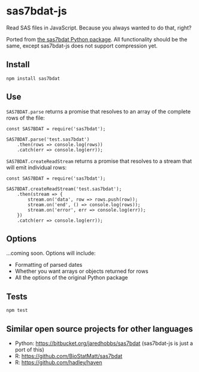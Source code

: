 # sas7bdat-js

Read SAS files in JavaScript. Because you always wanted to do that, right?

Ported from [the sas7bdat Python package](https://bitbucket.org/jaredhobbs/sas7bdat). All functionality should be the same, except sas7bdat-js does not support compression yet.

## Install

    npm install sas7bdat

## Use

`SAS7BDAT.parse` returns a promise that resolves to an array of the complete rows of the file:

    const SAS7BDAT = require('sas7bdat');

    SAS7BDAT.parse('test.sas7bdat')
        .then(rows => console.log(rows))
        .catch(err => console.log(err));

`SAS7BDAT.createReadStream` returns a promise that resolves to a stream that will emit individual rows:

    const SAS7BDAT = require('sas7bdat');

    SAS7BDAT.createReadStream('test.sas7bdat');
        .then(stream => {
            stream.on('data', row => rows.push(row));
            stream.on('end', () => console.log(rows));
            stream.on('error', err => console.log(err));
        })
        .catch(err => console.log(err));

## Options

...coming soon. Options will include:

- Formatting of parsed dates
- Whether you want arrays or objects returned for rows
- All the options of the original Python package

## Tests

    npm test

## Similar open source projects for other languages

- Python: https://bitbucket.org/jaredhobbs/sas7bdat (sas7bdat-js is just a port of this)
- R: https://github.com/BioStatMatt/sas7bdat
- R: https://github.com/hadley/haven